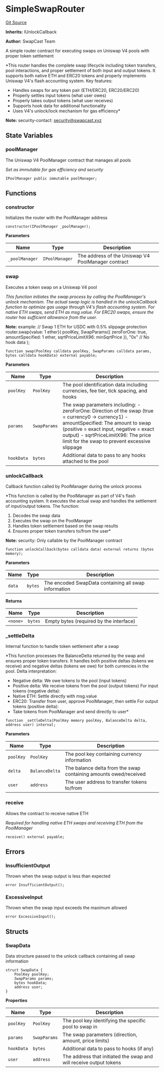 # SimpleSwapRouter
[Git Source](https://github.com/s-di-cola/swapcast/blob/2cc784f538ca7a73dcc2f008a2761d0d012508eb/src/SimpleSwapRouter.sol)

**Inherits:**
IUnlockCallback

**Author:**
SwapCast Team

A simple router contract for executing swaps on Uniswap V4 pools with proper token settlement

*This router handles the complete swap lifecycle including token transfers, pool interactions,
and proper settlement of both input and output tokens. It supports both native ETH and ERC20 tokens
and properly implements Uniswap V4's flash accounting system.
Key features:
- Handles swaps for any token pair (ETH/ERC20, ERC20/ERC20)
- Properly settles input tokens (what user owes)
- Properly takes output tokens (what user receives)
- Supports hook data for additional functionality
- Uses V4's unlock/lock mechanism for gas efficiency*

**Note:**
security-contact: security@swapcast.xyz


## State Variables
### poolManager
The Uniswap V4 PoolManager contract that manages all pools

*Set as immutable for gas efficiency and security*


```solidity
IPoolManager public immutable poolManager;
```


## Functions
### constructor

Initializes the router with the PoolManager address


```solidity
constructor(IPoolManager _poolManager);
```
**Parameters**

|Name|Type|Description|
|----|----|-----------|
|`_poolManager`|`IPoolManager`|The address of the Uniswap V4 PoolManager contract|


### swap

Executes a token swap on a Uniswap V4 pool

*This function initiates the swap process by calling the PoolManager's unlock mechanism.
The actual swap logic is handled in the unlockCallback function to optimize gas usage
through V4's flash accounting system.
For native ETH swaps, send ETH as msg.value.
For ERC20 swaps, ensure the router has sufficient allowance from the user.*

**Note:**
example: 
// Swap 1 ETH for USDC with 0.5% slippage protection
router.swap{value: 1 ether}(
poolKey,
SwapParams({
zeroForOne: true,
amountSpecified: 1 ether,
sqrtPriceLimitX96: minSqrtPrice
}),
"0x" // No hook data
);


```solidity
function swap(PoolKey calldata poolKey, SwapParams calldata params, bytes calldata hookData) external payable;
```
**Parameters**

|Name|Type|Description|
|----|----|-----------|
|`poolKey`|`PoolKey`|The pool identification data including currencies, fee tier, tick spacing, and hooks|
|`params`|`SwapParams`|The swap parameters including: - zeroForOne: Direction of the swap (true = currency0 -> currency1) - amountSpecified: The amount to swap (positive = exact input, negative = exact output) - sqrtPriceLimitX96: The price limit for the swap to prevent excessive slippage|
|`hookData`|`bytes`|Additional data to pass to any hooks attached to the pool|


### unlockCallback

Callback function called by PoolManager during the unlock process

*This function is called by the PoolManager as part of V4's flash accounting system.
It executes the actual swap and handles the settlement of input/output tokens.
The function:
1. Decodes the swap data
2. Executes the swap on the PoolManager
3. Handles token settlement based on the swap results
4. Ensures proper token transfers to/from the user*

**Note:**
security: Only callable by the PoolManager contract


```solidity
function unlockCallback(bytes calldata data) external returns (bytes memory);
```
**Parameters**

|Name|Type|Description|
|----|----|-----------|
|`data`|`bytes`|The encoded SwapData containing all swap information|

**Returns**

|Name|Type|Description|
|----|----|-----------|
|`<none>`|`bytes`|Empty bytes (required by the interface)|


### _settleDelta

Internal function to handle token settlement after a swap

*This function processes the BalanceDelta returned by the swap and ensures proper
token transfers. It handles both positive deltas (tokens we receive) and negative
deltas (tokens we owe) for both currencies in the pool.
Delta interpretation:
- Negative delta: We owe tokens to the pool (input tokens)
- Positive delta: We receive tokens from the pool (output tokens)
For input tokens (negative delta):
- Native ETH: Settle directly with msg.value
- ERC20: Transfer from user, approve PoolManager, then settle
For output tokens (positive delta):
- Take tokens from PoolManager and send directly to user*


```solidity
function _settleDelta(PoolKey memory poolKey, BalanceDelta delta, address user) internal;
```
**Parameters**

|Name|Type|Description|
|----|----|-----------|
|`poolKey`|`PoolKey`|The pool key containing currency information|
|`delta`|`BalanceDelta`|The balance delta from the swap containing amounts owed/received|
|`user`|`address`|The user address to transfer tokens to/from|


### receive

Allows the contract to receive native ETH

*Required for handling native ETH swaps and receiving ETH from the PoolManager*


```solidity
receive() external payable;
```

## Errors
### InsufficientOutput
Thrown when the swap output is less than expected


```solidity
error InsufficientOutput();
```

### ExcessiveInput
Thrown when the swap input exceeds the maximum allowed


```solidity
error ExcessiveInput();
```

## Structs
### SwapData
Data structure passed to the unlock callback containing all swap information


```solidity
struct SwapData {
    PoolKey poolKey;
    SwapParams params;
    bytes hookData;
    address user;
}
```

**Properties**

|Name|Type|Description|
|----|----|-----------|
|`poolKey`|`PoolKey`|The pool key identifying the specific pool to swap in|
|`params`|`SwapParams`|The swap parameters (direction, amount, price limits)|
|`hookData`|`bytes`|Additional data to pass to hooks (if any)|
|`user`|`address`|The address that initiated the swap and will receive output tokens|

